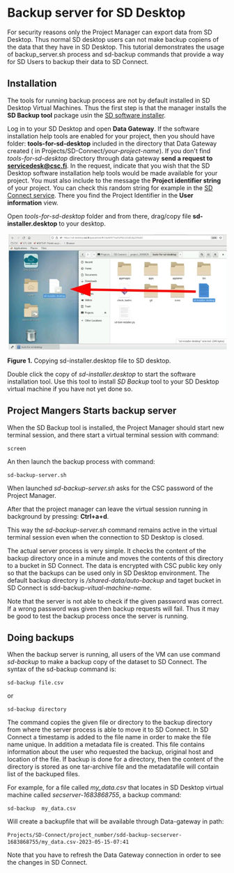 # Backup server for SD Desktop

For security reasons only the Project Manager can export data from SD Desktop. Thus normal SD desktop users can not 
make backup copiens of the data that they have in SD Desktop. This tutorial demonstrates the usage of backup_server.sh 
process and sd-backup commands that provide a way for SD Users to backup their data to SD Connect.

## Installation 

The tools for running backup process are not by default installed in SD Desktop Virtual Machines. Thus the first step is that the 
manager installs the **SD Backup tool** package usin the [SD software installer](./sd-software-installer.md).

Log in to your SD Desktop and open **Data Gateway**. If the software installation help tools are enabled for your project, then you should have folder: 
**tools-for-sd-desktop** included in the directory that Data Gateway created ( in Projects/SD-Connect/_your-project-name_). If you don't find _tools-for-sd-desktop_ 
directory through data gateway **send a request to servicedesk@csc.fi**. In the request, indicate that you wish that the SD Desktop software installation help tools would 
be made available for your project.  You must also include to the message the  **Project identifier string** of your project.
You can check this random string for example in the [SD Connect service](https://sd-conenct.csc.fi). There you find the 
Project Identifier in the **User information** view. 


Open _tools-for-sd-desktop_ folder and from there, drag/copy file **sd-installer.desktop** to your desktop.

[![Installing-sd-installer](../images/desktop/sd-installer1.png)](../images/desktop/sd-installer1.png)

**Figure 1.** Copying sd-installer.desktop file to SD desktop.
 
Double click the copy of _sd-installer.desktop_ to start the software installation tool. Use this tool to install _SD Backup_ tool
to your SD Desktop virtual machine if you have not yet done so. 

## Project Mangers Starts backup server

When the SD Backup tool is installed, the Project Manager should start new terminal session, and there start a virtual terminal session with command:

```text
screen
```
An then launch the backup process with command:

```text
sd-backup-server.sh
```
When launched _sd-backup-server.sh_ asks for the CSC password of the Project Manager. 

After that the project manager can leave the virtual session running in background by pressing:
__Ctrl+a+d__.

This way the _sd-backup-server.sh_ command remains active in the virtual terminal session even when the connection to SD Desktop is closed.

The actual server process is very simple. It checks the content of the backup directory once in a minute and moves the contents of this directory 
to a bucket in SD Connect. The data is encrypted with CSC public key only so that the backups can be used only in SD Desktop environment.
The default backup directory is _/shared-data/auto-backup_ and taget bucket in SD Connect is sdd-backup-_vitual-machine-name_. 

Note that the server is not able to check if the given password was correct. If a wrong password was given then backup requests will fail. 
Thus it may be good to test the backup process once the server is running.

## Doing backups

When the backup server is running, all users of the VM can use command _sd-backup_ to make a backup copy of the dataset to SD Connect.
The syntax of the sd-backup command is:

```t
sd-backup file.csv
```
or
```text
sd-backup directory
```
The command copies the given file or directory to the backup directory from where the server process is able to move it to SD Connect.
In SD Connect a timestamp is added to the file name in order to make the file name unique. In addition a metadata file is
created. This file contains information about the user who requested the backup, original host and location of the file. If backup is done for 
a directory, then the content of the directory is stored as one tar-archive file and the metadatafile will contain list of the backuped files. 
 
For example, for a file called _my_data.csv_ that locates in SD Desktop virtual machine called _secserver-1683868755_, a backup command:

```text
sd-backup  my_data.csv
```
Will create a backupfile that will be available through Data-gateway in path:
```text
Projects/SD-Connect/project_number/sdd-backup-secserver-1683868755/my_data.csv-2023-05-15-07:41
```

Note that you have to refresh the Data Gateway connection in order to see the changes in SD Connect.
